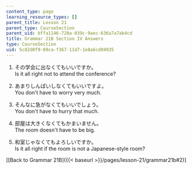 ```yaml
---
content_type: page
learning_resource_types: []
parent_title: Lesson 21
parent_type: CourseSection
parent_uid: bffa1146-720a-039c-9aec-636a7a7ab4cd
title: Grammar 21B Section IV Answers
type: CourseSection
uid: 5c82d0f9-89ca-f367-11d7-1e8a6cd04935
---
```


1.  その学会に出なくてもいいですか。  
    Is it all right not to attend the conference?
    
2.  あまりしんぱいしなくてもいいですよ。  
    You don't have to worry very much.
    
3.  そんなに急がなくてもいいでしょう。  
    You don't have to hurry that much.
    
4.  部屋は大きくなくてもかまいません。  
    The room doesn't have to be big.
    
5.  和室じゃなくてもよろしいですか。  
    Is it all right if the room is not a Japanese-style room?
    

\[[Back to Grammar 21B]({{< baseurl >}}/pages/lesson-21/grammar21b#2)\]